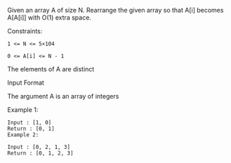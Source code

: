 Given an array A of size N. Rearrange the given array so that A[i] becomes A[A[i]] with O(1) extra space.

Constraints:

    1 <= N <= 5×104
    
    0 <= A[i] <= N - 1

The elements of A are distinct

Input Format

The argument A is an array of integers

Example 1:
    
    Input : [1, 0]
    Return : [0, 1]
    Example 2:
    
    Input : [0, 2, 1, 3]
    Return : [0, 1, 2, 3]